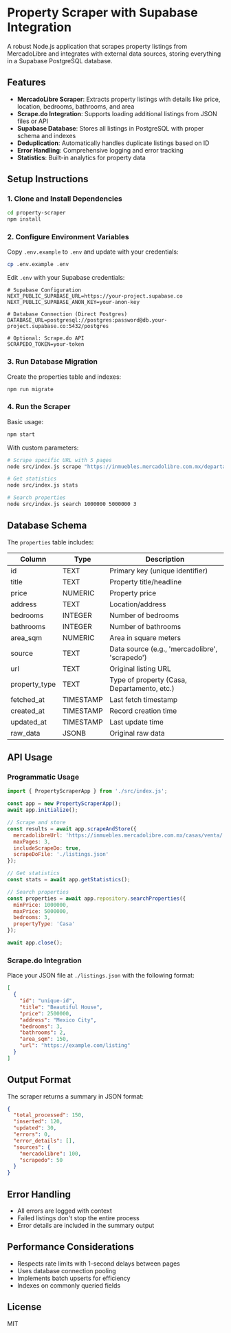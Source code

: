# Property Scraper with Supabase Integration

A robust Node.js application that scrapes property listings from MercadoLibre and integrates with external data sources, storing everything in a Supabase PostgreSQL database.

## Features

- **MercadoLibre Scraper**: Extracts property listings with details like price, location, bedrooms, bathrooms, and area
- **Scrape.do Integration**: Supports loading additional listings from JSON files or API
- **Supabase Database**: Stores all listings in PostgreSQL with proper schema and indexes
- **Deduplication**: Automatically handles duplicate listings based on ID
- **Error Handling**: Comprehensive logging and error tracking
- **Statistics**: Built-in analytics for property data

## Setup Instructions

### 1. Clone and Install Dependencies

```bash
cd property-scraper
npm install
```

### 2. Configure Environment Variables

Copy `.env.example` to `.env` and update with your credentials:

```bash
cp .env.example .env
```

Edit `.env` with your Supabase credentials:

```env
# Supabase Configuration
NEXT_PUBLIC_SUPABASE_URL=https://your-project.supabase.co
NEXT_PUBLIC_SUPABASE_ANON_KEY=your-anon-key

# Database Connection (Direct Postgres)
DATABASE_URL=postgresql://postgres:password@db.your-project.supabase.co:5432/postgres

# Optional: Scrape.do API
SCRAPEDO_TOKEN=your-token
```

### 3. Run Database Migration

Create the properties table and indexes:

```bash
npm run migrate
```

### 4. Run the Scraper

Basic usage:
```bash
npm start
```

With custom parameters:
```bash
# Scrape specific URL with 5 pages
node src/index.js scrape "https://inmuebles.mercadolibre.com.mx/departamentos/renta/" 5

# Get statistics
node src/index.js stats

# Search properties
node src/index.js search 1000000 5000000 3
```

## Database Schema

The `properties` table includes:

| Column | Type | Description |
|--------|------|-------------|
| id | TEXT | Primary key (unique identifier) |
| title | TEXT | Property title/headline |
| price | NUMERIC | Property price |
| address | TEXT | Location/address |
| bedrooms | INTEGER | Number of bedrooms |
| bathrooms | INTEGER | Number of bathrooms |
| area_sqm | NUMERIC | Area in square meters |
| source | TEXT | Data source (e.g., 'mercadolibre', 'scrapedo') |
| url | TEXT | Original listing URL |
| property_type | TEXT | Type of property (Casa, Departamento, etc.) |
| fetched_at | TIMESTAMP | Last fetch timestamp |
| created_at | TIMESTAMP | Record creation time |
| updated_at | TIMESTAMP | Last update time |
| raw_data | JSONB | Original raw data |

## API Usage

### Programmatic Usage

```javascript
import { PropertyScraperApp } from './src/index.js';

const app = new PropertyScraperApp();
await app.initialize();

// Scrape and store
const results = await app.scrapeAndStore({
  mercadolibreUrl: 'https://inmuebles.mercadolibre.com.mx/casas/venta/',
  maxPages: 3,
  includeScrapeDo: true,
  scrapeDoFile: './listings.json'
});

// Get statistics
const stats = await app.getStatistics();

// Search properties
const properties = await app.repository.searchProperties({
  minPrice: 1000000,
  maxPrice: 5000000,
  bedrooms: 3,
  propertyType: 'Casa'
});

await app.close();
```

### Scrape.do Integration

Place your JSON file at `./listings.json` with the following format:

```json
[
  {
    "id": "unique-id",
    "title": "Beautiful House",
    "price": 2500000,
    "address": "Mexico City",
    "bedrooms": 3,
    "bathrooms": 2,
    "area_sqm": 150,
    "url": "https://example.com/listing"
  }
]
```

## Output Format

The scraper returns a summary in JSON format:

```json
{
  "total_processed": 150,
  "inserted": 120,
  "updated": 30,
  "errors": 0,
  "error_details": [],
  "sources": {
    "mercadolibre": 100,
    "scrapedo": 50
  }
}
```

## Error Handling

- All errors are logged with context
- Failed listings don't stop the entire process
- Error details are included in the summary output

## Performance Considerations

- Respects rate limits with 1-second delays between pages
- Uses database connection pooling
- Implements batch upserts for efficiency
- Indexes on commonly queried fields

## License

MIT